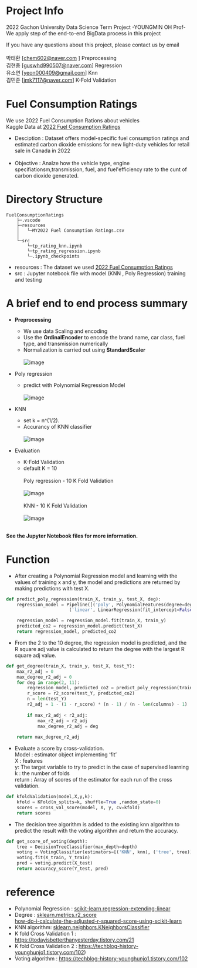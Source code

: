 # Project Info
2022 Gachon University Data Science Term Project -YOUNGMIN OH Prof-<br>
We apply step of the end-to-end BigData process in this project

If you have any questions about this project, please contact us by email<br><br>
박태환 [chem602@naver.com ] Preprocessing<br>
김현종 [guswhd990507@naver.com] Regression<br>
유소연 [yeon000409@gmail.com] Knn<br>
김민준 [jmk7117@naver.com] K-Fold Validation <br>

# Fuel Consumption Ratings
We use 2022 Fuel Consumption Rations about vehicles<br>
Kaggle Data at [2022 Fuel Consumption Ratings](https://www.kaggle.com/datasets/rinichristy/2022-fuel-consumption-ratings)<br>
* Desciption : Dataset offers model-specific fuel consumption ratings and estimated carbon dioxide emissions for new light-duty vehicles for retail sale in Canada in 2022<br><br>
* Objective : Analze how the vehicle type, engine specifiationsm,transmission, fuel, and fuel'efficiency rate to the cunt of carbon dioxide generated.<br>

# Directory Structure
```
FuelConsumptionRatings
    ├─.vscode
    ├─resources
    │   └─MY2022 Fuel Consumption Ratings.csv
    │  
    └─src
        └─tp_rating_knn.ipynb
        └─tp_rating_regression.ipynb
        └─.ipynb_checkpoints
```
* resources : The dataset we used [2022 Fuel Consumption Ratings](https://www.kaggle.com/datasets/rinichristy/2022-fuel-consumption-ratings)
* src : Jupyter notebook file with model (KNN , Poly Regression) training and testing

# A brief end to end process summary

* **Preprocessing** <br>
    * We use data Scaling and encoding
    * Use the **OrdinalEncoder** to encode the brand name, car class, fuel type, and transmission numerically <br>
    * Normalization is carried out using **StandardScaler**<br><br>
![image](https://user-images.githubusercontent.com/75360915/171775057-45ef870a-83b6-44b6-a003-de85f7492914.png)

* Poly regression
    * predict with Polynomial Regression Model<br><br>
![image](https://user-images.githubusercontent.com/75360915/171777765-121cb87e-d1f0-489e-94df-4f09c8f6d849.png)

* KNN
    * set k = n^(1/2). 
    * Accurancy of KNN classifier<br><br>
![image](https://user-images.githubusercontent.com/75360915/171777959-fc578497-213c-46cb-9b5d-44ec4d38082a.png)

* Evaluation
    * K-Fold Validation<br>
    * default K = 10<br><br>
    Poly regression - 10 K Fold Validation<br><br>
![image](https://user-images.githubusercontent.com/75360915/171776280-1c6d1ce8-1be9-435c-9bbf-a8c326042c7c.png)<br><br>
    KNN  - 10 K Fold Validation<br><br>
![image](https://user-images.githubusercontent.com/75360915/171776349-a50b2543-8a4d-4fb6-87d6-1dec2e78b921.png)<br><br>



**See the Jupyter Notebook files for more information.**

# Function
* After creating a Polynomial Regression model and learning with the values of training x and y, the model and predictions are returned by making predictions with test X.
```python
def predict_poly_regression(train_X, train_y, test_X, deg):
    regression_model = Pipeline([('poly', PolynomialFeatures(degree=deg)),
                        ('linear', LinearRegression(fit_intercept=False))])

    regression_model = regression_model.fit(train_X, train_y)
    predicted_co2 = regression_model.predict(test_X)
    return regression_model, predicted_co2
```
* From the 2 to the 10 degree, the regression model is predicted, and the R square adj value is calculated to return the degree with the largest R square adj value.
```python
def get_degree(train_X, train_y, test_X, test_Y):
    max_r2_adj = 0
    max_degree_r2_adj = 0
    for deg in range(2, 11):
        regression_model, predicted_co2 = predict_poly_regression(train_X, train_y, test_X, deg)
        r_score = r2_score(test_Y, predicted_co2)
        n = len(test_Y)
        r2_adj = 1 - (1 - r_score) * (n - 1) / (n - len(columns) - 1)
        
        if max_r2_adj < r2_adj:
            max_r2_adj = r2_adj
            max_degree_r2_adj = deg
            
    return max_degree_r2_adj
```
* Evaluate a score by cross-validation. <br>Model : estimator object implementing ‘fit’<br>X : features<br>y: The target variable to try to predict in the case of supervised learning <br>k : the number of folds  <br>return : Array of scores of the estimator for each run of the cross validation.
```python
def kfoldValidation(model,X,y,k):
    kfold = KFold(n_splits=k, shuffle=True ,random_state=0)
    scores = cross_val_score(model, X, y, cv=kfold)
    return scores
```
* The decision tree algorithm is added to the existing knn algorithm to predict the result with the voting algorithm and return the accuracy.
```python
def get_score_of_voting(depth):
    tree = DecisionTreeClassifier(max_depth=depth)
    voting = VotingClassifier(estimators=[('KNN', knn), ('tree', tree)], voting='soft')
    voting.fit(X_train, Y_train)
    pred = voting.predict(X_test)
    return accuracy_score(Y_test, pred)
```

# reference
* Polynomial Regression : [scikit-learn regression-extending-linear](https://scikit-learn.org/stable/modules/linear_model.html#polynomial-regression-extending-linear-models-with-basis-function)
* Degree : [sklearn.metrics.r2_score](https://scikit-learn.org/stable/modules/generated/sklearn.metrics.r2_score.html)<br>[how-do-i-calculate-the-adjusted-r-squared-score-using-scikit-learn]( https://stackoverflow.com/questions/49381661/how-do-i-calculate-the-adjusted-r-squared-score-using-scikit-learn)
* KNN algorithm: [sklearn.neighbors.KNeighborsClassifier](https://scikit-learn.org/stable/modules/generated/sklearn.neighbors.KNeighborsClassifier.html)
* K fold Cross Validation 1 : https://todayisbetterthanyesterday.tistory.com/21
* K fold Cross Validation 2 : https://techblog-history-younghunjo1.tistory.com/102)
* Voting algorithm : https://techblog-history-younghunjo1.tistory.com/102
